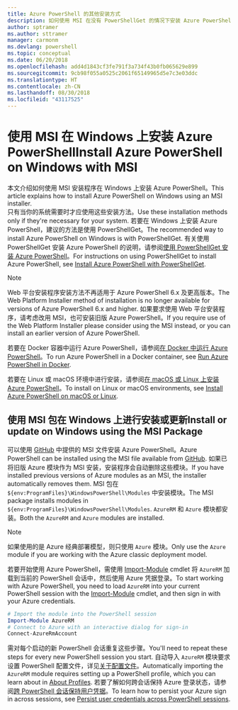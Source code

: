 ```yaml
---
title: Azure PowerShell 的其他安装方式
description: 如何使用 MSI 在没有 PowerShellGet 的情况下安装 Azure PowerShell
author: sptramer
ms.author: sttramer
manager: carmonm
ms.devlang: powershell
ms.topic: conceptual
ms.date: 06/20/2018
ms.openlocfilehash: add4d1843cf3fe791f3a734f43b0fb065629e899
ms.sourcegitcommit: 9cb98f055a0525c2061f65149965d5e7c3e03ddc
ms.translationtype: HT
ms.contentlocale: zh-CN
ms.lasthandoff: 08/30/2018
ms.locfileid: "43117525"
---
```

# <a name="install-azure-powershell-on-windows-with-msi"></a><span data-ttu-id="3dfbe-103">使用 MSI 在 Windows 上安装 Azure PowerShell</span><span class="sxs-lookup"><span data-stu-id="3dfbe-103">Install Azure PowerShell on Windows with MSI</span></span>

<span data-ttu-id="3dfbe-104">本文介绍如何使用 MSI 安装程序在 Windows 上安装 Azure PowerShell。</span><span class="sxs-lookup"><span data-stu-id="3dfbe-104">This article explains how to install Azure PowerShell on Windows using an MSI installer.</span></span>  
<span data-ttu-id="3dfbe-105">只有当你的系统需要时才应使用这些安装方法。</span><span class="sxs-lookup"><span data-stu-id="3dfbe-105">Use these installation methods only if they're necessary for your system.</span></span> <span data-ttu-id="3dfbe-106">若要在 Windows 上安装 Azure PowerShell，建议的方法是使用 PowerShellGet。</span><span class="sxs-lookup"><span data-stu-id="3dfbe-106">The recommended way to install Azure PowerShell on Windows is with PowerShellGet.</span></span> <span data-ttu-id="3dfbe-107">有关使用 PowerShellGet 安装 Azure PowerShell 的说明，请参阅[使用 PowerShellGet 安装 Azure PowerShell](install-azurerm-ps.md)。</span><span class="sxs-lookup"><span data-stu-id="3dfbe-107">For instructions on using PowerShellGet to install Azure PowerShell, see [Install Azure PowerShell with PowerShellGet](install-azurerm-ps.md).</span></span>

> [!NOTE]
> <span data-ttu-id="3dfbe-108">Web 平台安装程序安装方法不再适用于 Azure PowerShell 6.x 及更高版本。</span><span class="sxs-lookup"><span data-stu-id="3dfbe-108">The Web Platform Installer method of installation is no longer available for versions of Azure PowerShell 6.x and higher.</span></span> <span data-ttu-id="3dfbe-109">如果要求使用 Web 平台安装程序，请考虑改用 MSI，也可安装旧版 Azure PowerShell。</span><span class="sxs-lookup"><span data-stu-id="3dfbe-109">If you require use of the Web Platform Installer please consider using the MSI instead, or you can install an earlier version of Azure PowerShell.</span></span>

<span data-ttu-id="3dfbe-110">若要在 Docker 容器中运行 Azure PowerShell，请参阅[在 Docker 中运行 Azure PowerShell](azurerm-ps-in-docker.md)。</span><span class="sxs-lookup"><span data-stu-id="3dfbe-110">To run Azure PowerShell in a Docker container, see [Run Azure PowerShell in Docker](azurerm-ps-in-docker.md).</span></span>

<span data-ttu-id="3dfbe-111">若要在 Linux 或 macOS 环境中进行安装，请参阅[在 macOS 或 Linux 上安装 Azure PowerShell](install-azurermps-maclinux.md)。</span><span class="sxs-lookup"><span data-stu-id="3dfbe-111">To install on Linux or macOS environments, see [Install Azure PowerShell on macOS or Linux](install-azurermps-maclinux.md).</span></span>

## <a name="install-or-update-on-windows-using-the-msi-package"></a><span data-ttu-id="3dfbe-112">使用 MSI 包在 Windows 上进行安装或更新</span><span class="sxs-lookup"><span data-stu-id="3dfbe-112">Install or update on Windows using the MSI Package</span></span>

<span data-ttu-id="3dfbe-113">可以使用 [GitHub](https://github.com/Azure/azure-powershell/releases/latest) 中提供的 MSI 文件安装 Azure PowerShell。</span><span class="sxs-lookup"><span data-stu-id="3dfbe-113">Azure PowerShell can be installed using the MSI file available from [GitHub](https://github.com/Azure/azure-powershell/releases/latest).</span></span> <span data-ttu-id="3dfbe-114">如果已将旧版 Azure 模块作为 MSI 安装，安装程序会自动删除这些模块。</span><span class="sxs-lookup"><span data-stu-id="3dfbe-114">If you have installed previous versions of Azure modules as an MSI, the installer automatically removes them.</span></span> <span data-ttu-id="3dfbe-115">MSI 包在 `${env:ProgramFiles}\WindowsPowerShell\Modules` 中安装模块。</span><span class="sxs-lookup"><span data-stu-id="3dfbe-115">The MSI package installs modules in `${env:ProgramFiles}\WindowsPowerShell\Modules`.</span></span> <span data-ttu-id="3dfbe-116">`AzureRM` 和 `Azure` 模块都安装。</span><span class="sxs-lookup"><span data-stu-id="3dfbe-116">Both the `AzureRM` and `Azure` modules are installed.</span></span>

> [!NOTE]
> <span data-ttu-id="3dfbe-117">如果使用的是 Azure 经典部署模型，则只使用 `Azure` 模块。</span><span class="sxs-lookup"><span data-stu-id="3dfbe-117">Only use the `Azure` module if you are working with the Azure classic deployment model.</span></span>

<span data-ttu-id="3dfbe-118">若要开始使用 Azure PowerShell，需使用 [Import-Module](/powershell/module/Microsoft.PowerShell.Core/Import-Module) cmdlet 将 `AzureRM` 加载到当前的 PowerShell 会话中，然后使用 Azure 凭据登录。</span><span class="sxs-lookup"><span data-stu-id="3dfbe-118">To start working with Azure PowerShell, you need to load `AzureRM` into your current PowerShell session with the [Import-Module](/powershell/module/Microsoft.PowerShell.Core/Import-Module) cmdlet, and then sign in with your Azure credentials.</span></span>

```powershell
# Import the module into the PowerShell session
Import-Module AzureRM
# Connect to Azure with an interactive dialog for sign-in
Connect-AzureRmAccount
```

<span data-ttu-id="3dfbe-119">需对每个启动的新 PowerShell 会话重复这些步骤。</span><span class="sxs-lookup"><span data-stu-id="3dfbe-119">You'll need to repeat these steps for every new PowerShell session you start.</span></span> <span data-ttu-id="3dfbe-120">自动导入 `AzureRM` 模块要求设置 PowerShell 配置文件，详见[关于配置文件](/powershell/module/microsoft.powershell.core/about/about_profiles)。</span><span class="sxs-lookup"><span data-stu-id="3dfbe-120">Automatically importing the `AzureRM` module requires setting up a PowerShell profile, which you can learn about in [About Profiles](/powershell/module/microsoft.powershell.core/about/about_profiles).</span></span>
<span data-ttu-id="3dfbe-121">若要了解如何跨会话保持 Azure 登录状态，请参阅[跨 PowerShell 会话保持用户凭据](context-persistence.md)。</span><span class="sxs-lookup"><span data-stu-id="3dfbe-121">To learn how to persist your Azure sign in across sessions, see [Persist user credentials across PowerShell sessions](context-persistence.md).</span></span>